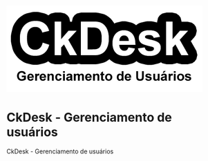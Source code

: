  ![alt text](https://raw.githubusercontent.com/carlospetrucio/CkDesk-ModuloLogin/master/includes/base-img/ckdesk-mdlogin-logo.png?token=AMALKAFWI4VVXXLW4LVNXHK6SS2W4)
 
 # CkDesk - Gerenciamento de usuários
 CkDesk - Gerenciamento de usuários


